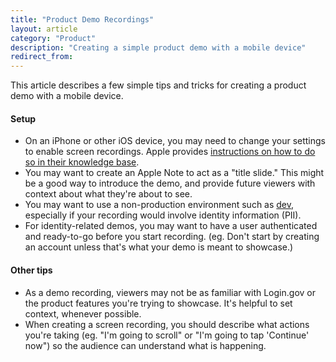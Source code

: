 ```yaml
---
title: "Product Demo Recordings"
layout: article
category: "Product"
description: "Creating a simple product demo with a mobile device"
redirect_from:
---
```


This article describes a few simple tips and tricks for creating a product demo with a mobile device.

#### Setup

* On an iPhone or other iOS device, you may need to change your settings to enable screen recordings. Apple provides [instructions on how to do so in their knowledge base](https://support.apple.com/en-us/HT207935).
* You may want to create an Apple Note to act as a "title slide." This might be a good way to introduce the demo, and provide future viewers with context about what they're about to see.
* You may want to use a non-production environment such as [dev](https://dev-identity-oidc-sinatra.app.cloud.gov/), especially if your recording would involve identity information (PII).
* For identity-related demos, you may want to have a user authenticated and ready-to-go before you start recording. (eg. Don't start by creating an account unless that's what your demo is meant to showcase.)

#### Other tips

* As a demo recording, viewers may not be as familiar with Login.gov or the product features you're trying to showcase. It's helpful to set context, whenever possible.
* When creating a screen recording, you should describe what actions you're taking (eg. "I'm going to scroll" or "I'm going to tap 'Continue' now") so the audience can understand what is happening.
